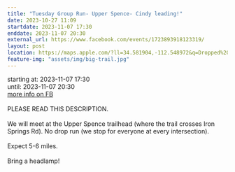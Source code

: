 ```yaml
---
title: "Tuesday Group Run- Upper Spence- Cindy leading!"
date: 2023-10-27 11:09
startdate: 2023-11-07 17:30
enddate: 2023-11-07 20:30
external_url: https://www.facebook.com/events/1723893918123319/
layout: post
location: https://maps.apple.com/?ll=34.581904,-112.548972&q=Dropped%20Pin&_ext=EiYpaevoe+dJQUAxxHG9OnsjXMA558AO2A1LQUBB5GbvdsgiXMBQBA%3D%3D&t=h
feature-img: "assets/img/big-trail.jpg"
---
```


starting at: 2023-11-07 17:30<br>until: 2023-11-07 20:30<br><a href="https://www.facebook.com/events/1723893918123319/">more info on FB</a><br><br>PLEASE READ THIS DESCRIPTION. <br>
  <br>
  We will meet at the Upper Spence trailhead (where the trail crosses Iron Springs Rd). No drop run (we stop for everyone at every intersection). <br>
  <br>
  Expect 5-6 miles.<br>
  <br>
  Bring a headlamp!<br>
  <br>
  <br>
  <br>
  <br>
  <br>
  <br>
  <br>
  
